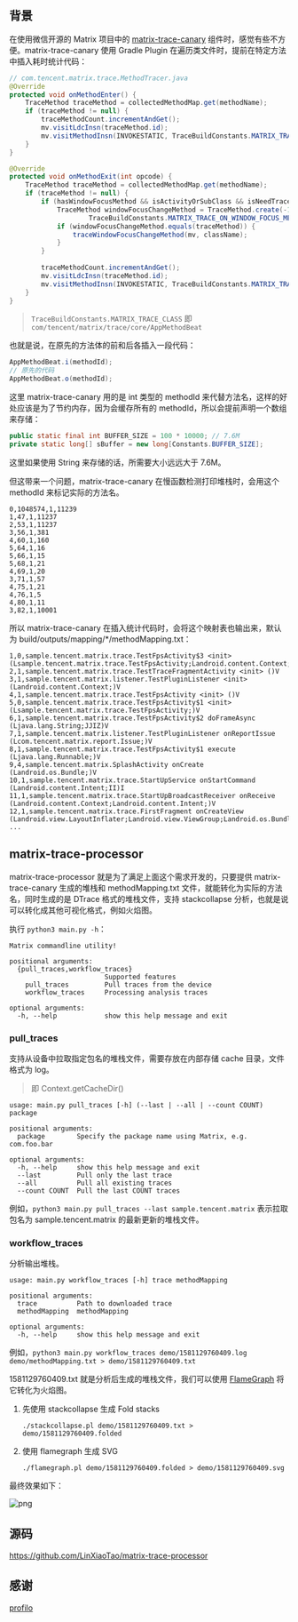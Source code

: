 ## 背景

在使用微信开源的 Matrix 项目中的 [matrix-trace-canary](https://github.com/Tencent/matrix/tree/master/matrix/matrix-android/matrix-trace-canary) 组件时，感觉有些不方便。matrix-trace-canary 使用 Gradle Plugin 在遍历类文件时，提前在特定方法中插入耗时统计代码：

``` java
// com.tencent.matrix.trace.MethodTracer.java
@Override                                                                                                       
protected void onMethodEnter() {                                                                                
    TraceMethod traceMethod = collectedMethodMap.get(methodName);                                               
    if (traceMethod != null) {                                                                                  
        traceMethodCount.incrementAndGet();                                                                     
        mv.visitLdcInsn(traceMethod.id);                                                                        
        mv.visitMethodInsn(INVOKESTATIC, TraceBuildConstants.MATRIX_TRACE_CLASS, "i", "(I)V", false);           
    }                                                                                                           
}

@Override                                                                                                                                   
protected void onMethodExit(int opcode) {                                                                                                   
    TraceMethod traceMethod = collectedMethodMap.get(methodName);                                                                           
    if (traceMethod != null) {                                                                                                              
        if (hasWindowFocusMethod && isActivityOrSubClass && isNeedTrace) {                                                                  
            TraceMethod windowFocusChangeMethod = TraceMethod.create(-1, Opcodes.ACC_PUBLIC, className,                                     
                    TraceBuildConstants.MATRIX_TRACE_ON_WINDOW_FOCUS_METHOD, TraceBuildConstants.MATRIX_TRACE_ON_WINDOW_FOCUS_METHOD_ARGS); 
            if (windowFocusChangeMethod.equals(traceMethod)) {                                                                              
                traceWindowFocusChangeMethod(mv, className);                                                                                
            }                                                                                                                               
        }                                                                                                                                   
                                                                                                                                            
        traceMethodCount.incrementAndGet();                                                                                                 
        mv.visitLdcInsn(traceMethod.id);                                                                                                    
        mv.visitMethodInsn(INVOKESTATIC, TraceBuildConstants.MATRIX_TRACE_CLASS, "o", "(I)V", false);                                       
    }                                                                                                                                       
}                                                                                                                                           
```

> `TraceBuildConstants.MATRIX_TRACE_CLASS` 即 `com/tencent/matrix/trace/core/AppMethodBeat`

也就是说，在原先的方法体的前和后各插入一段代码：

```java
AppMethodBeat.i(methodId);
// 原先的代码
AppMethodBeat.o(methodId);
```

这里 matrix-trace-canary 用的是 int 类型的 methodId 来代替方法名，这样的好处应该是为了节约内存，因为会缓存所有的 methodId，所以会提前声明一个数组来存储：

``` java
public static final int BUFFER_SIZE = 100 * 10000; // 7.6M
private static long[] sBuffer = new long[Constants.BUFFER_SIZE];
```

这里如果使用 String 来存储的话，所需要大小远远大于 7.6M。

但这带来一个问题，matrix-trace-canary 在慢函数检测打印堆栈时，会用这个 methodId 来标记实际的方法名。

```
0,1048574,1,11239
1,47,1,11237
2,53,1,11237
3,56,1,381
4,60,1,160
5,64,1,16
5,66,1,15
5,68,1,21
4,69,1,20
3,71,1,57
4,75,1,21
4,76,1,5
4,80,1,11
3,82,1,10001
```

所以 matrix-trace-canary 在插入统计代码时，会将这个映射表也输出来，默认为 build/outputs/mapping/*/methodMapping.txt：

```
1,0,sample.tencent.matrix.trace.TestFpsActivity$3 <init> (Lsample.tencent.matrix.trace.TestFpsActivity;Landroid.content.Context;I[Ljava.lang.Object;)V
2,1,sample.tencent.matrix.trace.TestTraceFragmentActivity <init> ()V
3,1,sample.tencent.matrix.listener.TestPluginListener <init> (Landroid.content.Context;)V
4,1,sample.tencent.matrix.trace.TestFpsActivity <init> ()V
5,0,sample.tencent.matrix.trace.TestFpsActivity$1 <init> (Lsample.tencent.matrix.trace.TestFpsActivity;)V
6,1,sample.tencent.matrix.trace.TestFpsActivity$2 doFrameAsync (Ljava.lang.String;JJIZ)V
7,1,sample.tencent.matrix.listener.TestPluginListener onReportIssue (Lcom.tencent.matrix.report.Issue;)V
8,1,sample.tencent.matrix.trace.TestFpsActivity$1 execute (Ljava.lang.Runnable;)V
9,4,sample.tencent.matrix.SplashActivity onCreate (Landroid.os.Bundle;)V
10,1,sample.tencent.matrix.trace.StartUpService onStartCommand (Landroid.content.Intent;II)I
11,1,sample.tencent.matrix.trace.StartUpBroadcastReceiver onReceive (Landroid.content.Context;Landroid.content.Intent;)V
12,1,sample.tencent.matrix.trace.FirstFragment onCreateView (Landroid.view.LayoutInflater;Landroid.view.ViewGroup;Landroid.os.Bundle;)Landroid.view.View;
...
```

## matrix-trace-processor

matrix-trace-processor 就是为了满足上面这个需求开发的，只要提供 matrix-trace-canary 生成的堆栈和 methodMapping.txt 文件，就能转化为实际的方法名，同时生成的是 DTrace 格式的堆栈文件，支持 stackcollapse 分析，也就是说可以转化成其他可视化格式，例如火焰图。

执行 `python3 main.py -h`：

``` usage: main.py [-h] {pull_traces,workflow_traces} ...
Matrix commandline utility!

positional arguments:
  {pull_traces,workflow_traces}
                        Supported features
    pull_traces         Pull traces from the device
    workflow_traces     Processing analysis traces

optional arguments:
  -h, --help            show this help message and exit
```

### pull_traces

支持从设备中拉取指定包名的堆栈文件，需要存放在内部存储 cache 目录，文件格式为 log。

> 即 Context.getCacheDir()

```
usage: main.py pull_traces [-h] (--last | --all | --count COUNT) package

positional arguments:
  package        Specify the package name using Matrix, e.g. com.foo.bar

optional arguments:
  -h, --help     show this help message and exit
  --last         Pull only the last trace
  --all          Pull all existing traces
  --count COUNT  Pull the last COUNT traces
```

例如，`python3 main.py pull_traces --last sample.tencent.matrix` 表示拉取包名为 sample.tencent.matrix 的最新更新的堆栈文件。

### workflow_traces

分析输出堆栈。

```
usage: main.py workflow_traces [-h] trace methodMapping

positional arguments:
  trace          Path to downloaded trace
  methodMapping  methodMapping

optional arguments:
  -h, --help     show this help message and exit
```

例如，`python3 main.py workflow_traces demo/1581129760409.log demo/methodMapping.txt > demo/1581129760409.txt`

1581129760409.txt 就是分析后生成的堆栈文件，我们可以使用 [FlameGraph](https://github.com/brendangregg/FlameGraph) 将它转化为火焰图。

1. 先使用 stackcollapse 生成 Fold stacks

   ``` shell
   ./stackcollapse.pl demo/1581129760409.txt > demo/1581129760409.folded
   ```

2. 使用 flamegraph 生成 SVG

   ``` shell
   ./flamegraph.pl demo/1581129760409.folded > demo/1581129760409.svg
   ```

最终效果如下：

![png](https://user-gold-cdn.xitu.io/2020/2/8/17023844b867fa2b?w=2392&h=368&f=png&s=151646)

## 源码

https://github.com/LinXiaoTao/matrix-trace-processor

## 感谢

[profilo](https://github.com/facebookincubator/profilo)

